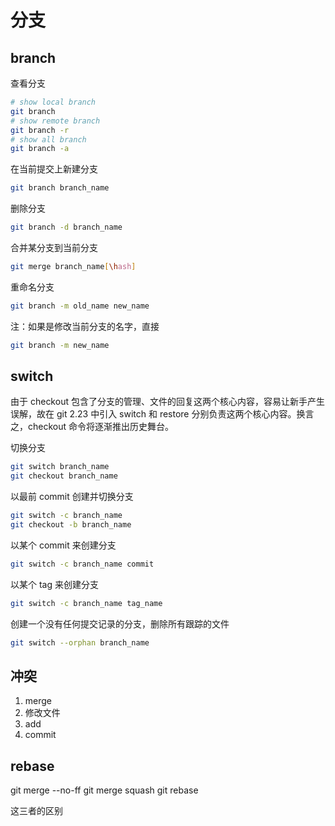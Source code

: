 # 分支

## branch

查看分支

```bash
# show local branch
git branch
# show remote branch
git branch -r
# show all branch
git branch -a
```

在当前提交上新建分支

```bash
git branch branch_name
```

删除分支

```bash
git branch -d branch_name
```

合并某分支到当前分支

```bash
git merge branch_name[\hash]
```

重命名分支

```bash
git branch -m old_name new_name
```

注：如果是修改当前分支的名字，直接

```bash
git branch -m new_name
```

## switch

由于 checkout 包含了分支的管理、文件的回复这两个核心内容，容易让新手产生误解，故在 git 2.23 中引入 switch 和 restore 分别负责这两个核心内容。换言之，checkout 命令将逐渐推出历史舞台。

切换分支

```bash
git switch branch_name
git checkout branch_name
```

以最前 commit 创建并切换分支

```bash
git switch -c branch_name
git checkout -b branch_name
```

以某个 commit 来创建分支

```bash
git switch -c branch_name commit
```

以某个 tag 来创建分支

```bash
git switch -c branch_name tag_name
```

创建一个没有任何提交记录的分支，删除所有跟踪的文件

```bash
git switch --orphan branch_name
```

## 冲突

1. merge
2. 修改文件
3. add
4. commit

## rebase

git merge --no-ff
git merge squash
git rebase 

这三者的区别
